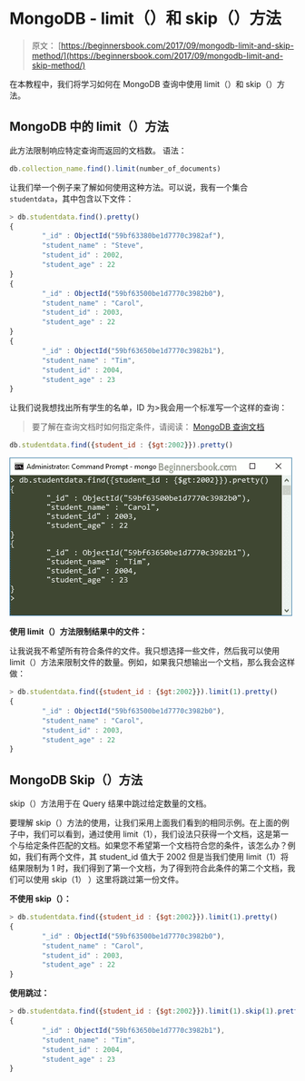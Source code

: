 # MongoDB - limit（）和 skip（）方法

> 原文： [https://beginnersbook.com/2017/09/mongodb-limit-and-skip-method/](https://beginnersbook.com/2017/09/mongodb-limit-and-skip-method/)

在本教程中，我们将学习如何在 MongoDB 查询中使用 limit（）和 skip（）方法。

## MongoDB 中的 limit（）方法

此方法限制响应特定查询而返回的文档数。
语法：

```js
db.collection_name.find().limit(number_of_documents)
```

让我们举一个例子来了解如何使用这种方法。可以说，我有一个集合`studentdata`，其中包含以下文件：

```js
> db.studentdata.find().pretty()
{
        "_id" : ObjectId("59bf63380be1d7770c3982af"),
        "student_name" : "Steve",
        "student_id" : 2002,
        "student_age" : 22
}
{
        "_id" : ObjectId("59bf63500be1d7770c3982b0"),
        "student_name" : "Carol",
        "student_id" : 2003,
        "student_age" : 22
}
{
        "_id" : ObjectId("59bf63650be1d7770c3982b1"),
        "student_name" : "Tim",
        "student_id" : 2004,
        "student_age" : 23
}
```

让我们说我想找出所有学生的名单，ID 为&gt;我会用一个标准写一个这样的查询：

> 要了解在查询文档时如何指定条件，请阅读： [MongoDB 查询文档](https://beginnersbook.com/2017/09/mongodb-query-document-using-find-method/)

```js
db.studentdata.find({student_id : {$gt:2002}}).pretty()
```

![MongoDB limit method in Query](img/32fef9988e1185247d3d2880e58c4d48.jpg)

**使用 limit（）方法限制结果中的文件：**

让我说我不希望所有符合条件的文件。我只想选择一些文件，然后我可以使用 limit（）方法来限制文件的数量。例如，如果我只想输出一个文档，那么我会这样做：

```js
> db.studentdata.find({student_id : {$gt:2002}}).limit(1).pretty()
{
        "_id" : ObjectId("59bf63500be1d7770c3982b0"),
        "student_name" : "Carol",
        "student_id" : 2003,
        "student_age" : 22
}
```

## MongoDB Skip（）方法

skip（）方法用于在 Query 结果中跳过给定数量的文档。

要理解 skip（）方法的使用，让我们采用上面我们看到的相同示例。在上面的例子中，我们可以看到，通过使用 limit（1），我们设法只获得一个文档，这是第一个与给定条件匹配的文档。如果您不希望第一个文档符合您的条件，该怎么办？例如，我们有两个文件，其 student_id 值大于 2002 但是当我们使用 limit（1）将结果限制为 1 时，我们得到了第一个文档，为了得到符合此条件的第二个文档，我们可以使用 skip（1） ）这里将跳过第一份文件。

**不使用 skip（）：**

```js
> db.studentdata.find({student_id : {$gt:2002}}).limit(1).pretty()
{
        "_id" : ObjectId("59bf63500be1d7770c3982b0"),
        "student_name" : "Carol",
        "student_id" : 2003,
        "student_age" : 22
}
```

**使用跳过：**

```js
> db.studentdata.find({student_id : {$gt:2002}}).limit(1).skip(1).pretty()
{
        "_id" : ObjectId("59bf63650be1d7770c3982b1"),
        "student_name" : "Tim",
        "student_id" : 2004,
        "student_age" : 23
}
```